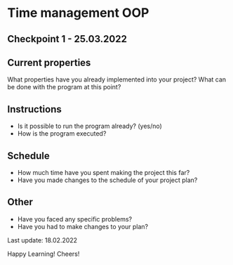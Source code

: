 # Time management OOP

## Checkpoint 1 - 25.03.2022

## Current properties

What properties have you already implemented into your project? What can be done with the program at this point?


## Instructions

 - Is it possible to run the program already? (yes/no)
 - How is the program executed?

## Schedule

 - How much time have you spent making the project this far?
 - Have you made changes to the schedule of your project plan?

## Other

 - Have you faced any specific problems?
 - Have you had to make changes to your plan?
 
Last update: 18.02.2022

Happy Learning! Cheers!
